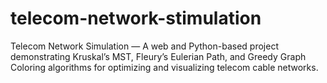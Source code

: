 # telecom-network-stimulation
Telecom Network Simulation — A web and Python-based project demonstrating Kruskal’s MST, Fleury’s Eulerian Path, and Greedy Graph Coloring algorithms for optimizing and visualizing telecom cable networks.
